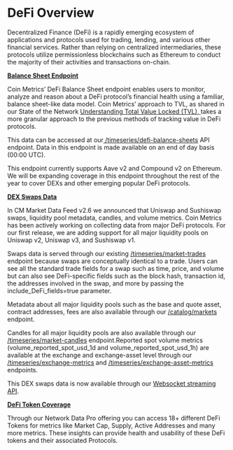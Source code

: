 # DeFi Overview

Decentralized Finance (DeFi) is a rapidly emerging ecosystem of applications and protocols used for trading, lending, and various other financial services. Rather than relying on centralized intermediaries, these protocols utilize permissionless blockchains such as Ethereum to conduct the majority of their activities and transactions on-chain.

[**Balance Sheet Endpoint**](defi-balance-sheets-overview.md)

Coin Metrics’ DeFi Balance Sheet endpoint enables users to monitor, analyze and reason about a DeFi protocol’s financial health using a familiar, balance sheet-like data model. Coin Metrics’ approach to TVL, as shared in our State of the Network [Understanding Total Value Locked (TVL), ](https://coinmetrics.substack.com/p/coin-metrics-state-of-the-network-0c0#new\_tab)takes a more granular approach to the previous methods of tracking value in DeFi protocols.

This data can be accessed at our[ /timeseries/defi-balance-sheets](https://docs.coinmetrics.io/api/v4#operation/getDefiBalanceSheets) API endpoint. Data in this endpoint is made available on an end of day basis (00:00 UTC).

This endpoint currently supports Aave v2 and Compound v2 on Ethereum. We will be expanding coverage in this endpoint throughout the rest of the year to cover DEXs and other emerging popular DeFi protocols.

[**DEX Swaps Data**](../defi-data-overview/decentralized-exchange-data.md)

In CM Market Data Feed v2.6 we announced that Uniswap and Sushiswap swaps, liquidity pool metadata, candles, and volume metrics. Coin Metrics has been actively working on collecting data from major DeFi protocols. For our first release, we are adding support for all major liquidity pools on Uniswap v2, Uniswap v3, and Sushiswap v1.

Swaps data is served through our existing [/timeseries/market-trades](https://docs.coinmetrics.io/api/v4#operation/getTimeseriesMarketTrades) endpoint because swaps are conceptually identical to a trade. Users can see all the standard trade fields for a swap such as time, price, and volume but can also see DeFi-specific fields such as the block hash, transaction id, the addresses involved in the swap, and more by passing the include\_DeFi\_fields=true parameter.

Metadata about all major liquidity pools such as the base and quote asset, contract addresses, fees are also available through our [/catalog/markets](https://docs.coinmetrics.io/api/v4#operation/getCatalogMarkets) endpoint.

Candles for all major liquidity pools are also available through our [/timeseries/market-candles](https://docs.coinmetrics.io/api/v4#operation/getTimeseriesMarketCandles) endpoint.Reported spot volume metrics (volume\_reported\_spot\_usd\_1d and volume\_reported\_spot\_usd\_1h) are available at the exchange and exchange-asset level through our [/timeseries/exchange-metrics](https://docs.coinmetrics.io/api/v4#operation/getTimeseriesExchangeMetrics) and [/timeseries/exchange-asset-metrics](https://docs.coinmetrics.io/api/v4#operation/getTimeseriesExchangeAssetMetrics) endpoints.

This DEX swaps data is now available through our [Websocket streaming API](https://docs.coinmetrics.io/api/v4/#tag/Timeseries-stream).

[**DeFi Token Coverage**](https://coverage.coinmetrics.io/)

Through our Network Data Pro offering you can access 18+ different DeFi Tokens for metrics like Market Cap, Supply, Active Addresses and many more metrics. These insights can provide health and usability of these DeFi tokens and their associated Protocols.
